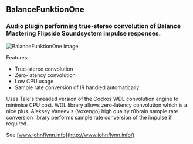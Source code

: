 
BalanceFunktionOne
---------------

### Audio plugin performing true-stereo convolution of Balance Mastering Flipside Soundsystem impulse responses.

![BalanceFunktionOne image](http://www.johnflynn.info/images/BalanceFunktionOne.png)

Features:

- True-stereo convolution
- Zero-latency convolution
- Low CPU usage
- Sample rate conversion of IR handled automatically

Uses Tale's threaded version of the Cockos WDL convolution engine to minimise CPU cost. WDL library allows zero-latency convolution which is a nice plus. Aleksey Vaneev's (Voxengo) high quality r8brain sample rate conversion library performs sample rate conversion of the impulse if required.

See [www.johnflynn.info](http://www.johnflynn.info/)
